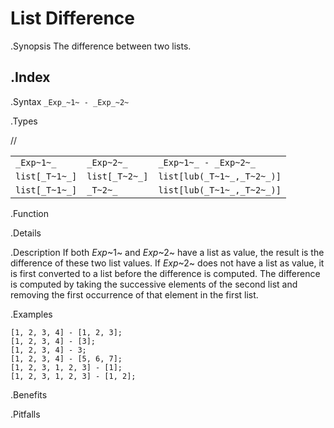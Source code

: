 # List Difference

.Synopsis
The difference between two lists.

.Index
-

.Syntax
`_Exp_~1~ - _Exp_~2~`

.Types

//

|                |                 |                              |
| --- | --- | --- |
| `_Exp~1~_`     |  `_Exp~2~_`     | `_Exp~1~_ - _Exp~2~_`        |
| `list[_T~1~_]` |  `list[_T~2~_]` | `list[lub(_T~1~_,_T~2~_)]`   |
| `list[_T~1~_]` |  `_T~2~_`       | `list[lub(_T~1~_,_T~2~_)]`   |



.Function

.Details

.Description
If both _Exp_~1~ and _Exp_~2~ have a list as value, the result is the difference of these two list values. 
If _Exp_~2~ does not have a list as value, it is first converted to a list before the difference is computed.
The difference is computed by taking the successive elements of the second list and
removing the first occurrence of that element in the first list. 

.Examples
```rascal-shell
[1, 2, 3, 4] - [1, 2, 3];
[1, 2, 3, 4] - [3];
[1, 2, 3, 4] - 3;
[1, 2, 3, 4] - [5, 6, 7];
[1, 2, 3, 1, 2, 3] - [1];
[1, 2, 3, 1, 2, 3] - [1, 2];
```

.Benefits

.Pitfalls

